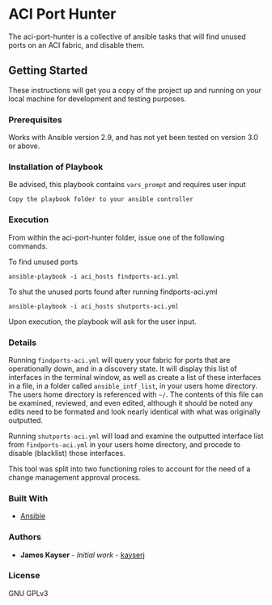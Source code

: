 # ACI Port Hunter

The aci-port-hunter is a collective of ansible tasks that will find unused ports on an ACI fabric, and disable them. 

## Getting Started

These instructions will get you a copy of the project up and running on your local machine for development and testing purposes.

### Prerequisites

Works with Ansible version 2.9, and has not yet been tested on version 3.0 or above.

### Installation of Playbook
Be advised, this playbook contains `vars_prompt` and requires user input

```
Copy the playbook folder to your ansible controller
```

### Execution

From within the aci-port-hunter folder, issue one of the following commands.


To find unused ports
```
ansible-playbook -i aci_hosts findports-aci.yml
```

To shut the unused ports found after running findports-aci.yml
```
ansible-playbook -i aci_hosts shutports-aci.yml
```

Upon execution, the playbook will ask for the user input.


### Details

Running `findports-aci.yml` will query your fabric for ports that are operationally down, and in a discovery state.  It will display this list of interfaces in the terminal window, as well as create a list of these interfaces in a file, in a folder called `ansible_intf_list`, in your users home directory. The users home directory is referenced with `~/`.  The contents of this file can be examined, reviewed, and even edited, although it should be noted any edits need to be formated and look nearly identical with what was originally outputted.

Running `shutports-aci.yml` will load and examine the outputted interface list from `findports-aci.yml` in your users home directory, and procede to disable (blacklist) those interfaces.

This tool was split into two functioning roles to account for the need of a change management approval process.  


### Built With

* [Ansible](https://www.ansible.com/)


### Authors

* **James Kayser** - *Initial work* - [kayserj](https://github.com/kayserj)

### License

GNU GPLv3


